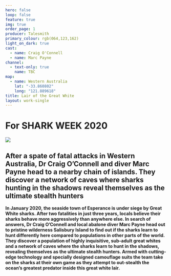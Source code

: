 ```yaml
---
hero: false
loop: false
feature: true
img: true
order_page: 1
producer: Talesmith
primary_colour: rgb(064,123,162)
light_on_dark: true
cast:
  - name: Craig O'Connell
  - name: Marc Payne
channel:
  - text-only: true
    name: TBC
map:
  - name: Western Australia
    lat: "-33.860802"
    long: "121.889618"
title: Lair of the Great White
layout: work-single
---
```

# **For SHARK WEEK 2020**

![](/img/optimised/lair-of-the-great-white-s.jpg)

## **After a spate of fatal attacks in Western Australia, Dr Craig O’Connell and diver Marc Payne head to a nearby chain of islands. They discover a network of caves where sharks hunting in the shadows reveal themselves as the ultimate stealth hunters**

**In January 2020, the seaside town of Esperance is under siege by Great White sharks. After two fatalities in just three years, locals believe their sharks behave more aggressively than anywhere else. In search of answers, Dr Craig O’Connell and local abalone diver Marc Payne head out to pristine wilderness Salisbury Island to find out if the sharks learn to hunt differently here compared to populations in other parts of the world. They discover a population of highly inquisitive, sub-adult great whites and a network of caves where the sharks learn to hunt in the shadows, revealing themselves as the ultimate stealth hunters. Armed with cutting-edge technology and specially designed camouflage suits the team take on the sharks at their own game as they attempt to out-stealth the ocean’s greatest predator inside this great white lair.**